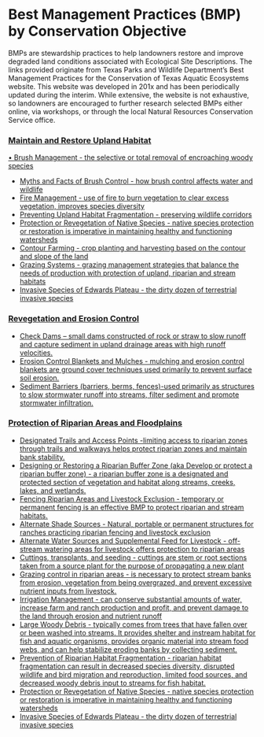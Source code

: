 # Best Management Practices (BMP) by Conservation Objective

BMPs are stewardship practices to help landowners restore and improve degraded land conditions associated with Ecological Site Descriptions. The links provided originate from Texas Parks and Wildlife Department’s Best Management Practices for the Conservation of Texas Aquatic Ecosystems website. This website was developed in 201x and has been periodically updated during the interim. While extensive, the website is not exhaustive, so landowners are encouraged to further research selected BMPs either online, via workshops, or through the local Natural Resources Conservation Service office.

### <u>Maintain and Restore Upland Habitat
•	[Brush Management](https://tsmcgrath.github.io/catchBMP/UplandBMPs/BrushManagement.html) - the selective or total removal of encroaching woody species
- [Myths and Facts of Brush Control](http://texaslivingwaters.org/wp-content/uploads/2013/04/tlw-brush_management-03.pdf) - how brush control affects water and wildlife
- [Fire Management](https://tsmcgrath.github.io/catchBMP/UplandBMPs/FireManagement.html) - use of fire to burn vegetation to clear excess vegetation, improves species diversity
- [Preventing Upland Habitat Fragmentation](https://tsmcgrath.github.io/catchBMP/UplandBMPs/UplandHabitatFragmentation.html) - preserving wildlife corridors
- [Protection or Revegetation of Native Species](https://tsmcgrath.github.io/catchBMP/RiparianBMPs/NativeSpecies.html) - native species protection or restoration is imperative in maintaining healthy and functioning watersheds
- [Contour Farming](https://tsmcgrath.github.io/catchBMP/AgBMPs/ContourFarming.html) - crop planting and harvesting based on the contour and slope of the land
- [Grazing Systems](https://tsmcgrath.github.io/catchBMP/AgBMPs/GrazingSystems.html) - grazing management strategies that balance the needs of production with protection of upland, riparian and stream habitats
- [Invasive Species of Edwards Plateau](https://www.llanoriver.org/best-management-practices) - the dirty dozen of terrestrial invasive species

### <u>Revegetation and Erosion Control
- [Check Dams](https://tsmcgrath.github.io/catchBMP/ConstructionBMPs/CheckDams.html) – small dams constructed of rock or straw to slow runoff and capture sediment in upland drainage areas with high runoff velocities. 
- [Erosion Control Blankets and Mulches](https://tsmcgrath.github.io/catchBMP/RiparianBMPs/ErosionBlanket.html) - mulching and erosion control blankets are ground cover techniques used primarily to prevent surface soil erosion.
- [Sediment Barriers](https://tsmcgrath.github.io/catchBMP/RiparianBMPs/Barriers.html) (barriers, berms, fences)-used primarily as structures to slow stormwater runoff into streams, filter sediment and promote stormwater infiltration.

### <u>Protection of Riparian Areas and Floodplains
- [Designated Trails and Access Points](https://tsmcgrath.github.io/catchBMP/RiparianBMPs/DesignatedTrails.html) -limiting access to riparian zones through trails and walkways helps protect riparian zones and maintain bank stability.
- [Designing or Restoring a Riparian Buffer Zone](https://tsmcgrath.github.io/catchBMP/RiparianBMPs/RiparianBufferZone.html) (aka Develop or protect a riparian buffer zone) - a riparian buffer zone is a designated and protected section of vegetation and habitat along streams, creeks, lakes, and wetlands.
- [Fencing Riparian Areas and Livestock Exclusion](https://tsmcgrath.github.io/catchBMP/RiparianBMPs/FencingRiparianAreas.html) - temporary or permanent fencing is an effective BMP to protect riparian and stream habitats.
- [Alternate Shade Sources](https://tsmcgrath.github.io/catchBMP/RiparianBMPs/AlternateShade.html) - Natural, portable or permanent structures for ranches practicing riparian fencing and livestock exclusion
- [Alternate Water Sources and Supplemental Feed for Livestock](https://tsmcgrath.github.io/catchBMP/RiparianBMPs/AlternateWaterFood.html) - off-stream watering areas for livestock offers protection to riparian areas
- [Cuttings, transplants, and seeding](https://tsmcgrath.github.io/catchBMP/RiparianBMPs/CuttingsTransplants.html) - cuttings are stem or root sections taken from a source plant for the purpose of propagating a new plant
- [Grazing control in riparian areas](https://tsmcgrath.github.io/catchBMP/RiparianBMPs/GrazingControl.html) - is necessary to protect stream banks from erosion, vegetation from being overgrazed, and prevent excessive nutrient inputs from livestock.
- [Irrigation Management](https://tsmcgrath.github.io/catchBMP/AgBMPs/IrrigationManagement.html) - can conserve substantial amounts of water, increase farm and ranch production and profit, and prevent damage to the land through erosion and nutrient runoff
- [Large Woody Debris](https://tsmcgrath.github.io/catchBMP/InstreamHabitatBMPs/WoodyDebris.html) - typically comes from trees that have fallen over or been washed into streams. It provides shelter and instream habitat for fish and aquatic organisms, provides organic material into stream food webs, and can help stabilize eroding banks by collecting sediment.
- [Prevention of Riparian Habitat Fragmentation](https://tsmcgrath.github.io/catchBMP/RiparianBMPs/Fragmentation.html) - riparian habitat fragmentation can result in decreased species diversity, disrupted wildlife and bird migration and reproduction, limited food sources, and decreased woody debris input to streams for fish habitat.
- [Protection or Revegetation of Native Species](https://tsmcgrath.github.io/catchBMP/RiparianBMPs/NativeSpecies.html) - native species protection or restoration is imperative in maintaining healthy and functioning watersheds
- [Invasive Species of Edwards Plateau](https://www.texasinvasives.org/i101/ecoalert_detail.php?ecoregion_id=7) - the dirty dozen of terrestrial invasive species
